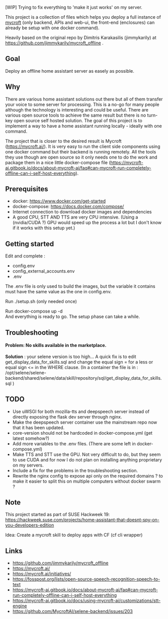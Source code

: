 [WIP] Trying to fix everything to 'make it just works' on my server.  

This project is a collection of files which helps you deploy a full instance of [mycroft](https://mycroft.ai/) (only backend, APIs and web-ui, the front-end (enclosures) can already be setup with one docker command).  
  
Heavily based on the original repo by Dimitris Karakasilis (jimmykarily) at https://github.com/jimmykarily/mycroft_offline .  

## Goal

Deploy an offline home assistant server as easely as possible.

## Why

There are various home assistant solutions out there but all of them transfer your voice to some server for processing. This is a no-go for many people although the technology is interesting and could be useful. There are various open source tools to achieve the same result but there is no turn-key open source self hosted solution. The goal of this project is to implement a way to have a home assistant running locally - ideally with one command.

The project that is closer to the desired result is Mycroft (https://mycroft.ai/). It is very easy to run the client side components using one docker command but their backend is running remotely. All the tools they use though are open source so it only needs one to do the work and package them in a nice little docker-compose file (https://mycroft-ai.gitbook.io/docs/about-mycroft-ai/faq#can-mycroft-run-completely-offline-can-i-self-host-everything).

## Prerequisites

- docker: https://www.docker.com/get-started
- docker-compose: https://docs.docker.com/compose/
- Internet connection to download docker images and dependencies
- A good CPU, STT AND TTS are very CPU intensive. (Using a (nvidia/CUDA ?) GPU would speed up the process a lot but I don't know if it works with this setup yet.)

## Getting started

Edit and complete :  
  
- config.env
- config_external_accounts.env
- .env

The .env file is only used to build the images, but the variable it contains must have the same value as the one in config.env.  

Run ./setup.sh (only needed once)  

Run docker-compose up -d  
And everything is ready to go. The setup phase can take a while.  
## Troubleshooting

#### Problem: No skills available in the marketplace.  
**Solution** :  your selene version is too high... A quick fix is to edit get_display_data_for_skills.sql and change the equal sign = for a less or equal sign <= in the WHERE clause. (In a container the file is in : /opt/selene/selene-backend/shared/selene/data/skill/repository/sql/get_display_data_for_skills.sql )  

## TODO
- Use uWSGI for both mozilla-tts and deepspeech server instead of directly exposing the flask dev server through nginx.
- Make the deepspeech server container use the mainstream repo now that it has been updated.
- core-version should not be hardcoded in docker-compose.yml (get latest somehow?)
- Add more variables to the .env files. (There are some left in docker-compose.yml)
- Make TTS and STT use the GPU. Not very difficult to do, but they seem to use CUDA and for now I do not plan on installing anything proprietary on my servers.
- Include a fix for the problems in the troubleshooting section.  
- Rewrite the nginx config to expose api only on the required domains ? to make it easier to split this on multiple computers without docker swarm ?  

## Note

This project started as part of SUSE Hackweek 19: https://hackweek.suse.com/projects/home-assistant-that-doesnt-spy-on-you-developers-edition

Idea: Create a mycroft skill to deploy apps with CF (cf cli wrapper)

## Links

- https://github.com/jimmykarily/mycroft_offline
- https://mycroft.ai/
- https://mycroft.ai/initiatives/
- https://fosspost.org/lists/open-source-speech-recognition-speech-to-text
- https://mycroft-ai.gitbook.io/docs/about-mycroft-ai/faq#can-mycroft-run-completely-offline-can-i-self-host-everything
- https://mycroft-ai.gitbook.io/docs/using-mycroft-ai/customizations/stt-engine
- https://github.com/MycroftAI/selene-backend/issues/203
